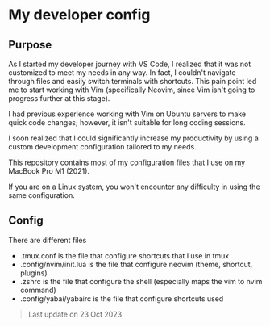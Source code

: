 # My developer config

## Purpose
As I started my developer journey with VS Code, I realized that it was not customized to meet my needs in any way. In fact, I couldn't navigate through files and easily switch terminals with shortcuts.
This pain point led me to start working with Vim (specifically Neovim, since Vim isn't going to progress further at this stage).

I had previous experience working with Vim on Ubuntu servers to make quick code changes; however, it isn't suitable for long coding sessions.

I soon realized that I could significantly increase my productivity by using a custom development configuration tailored to my needs.

This repository contains most of my configuration files that I use on my MacBook Pro M1 (2021).

If you are on a Linux system, you won't encounter any difficulty in using the same configuration.

## Config

There are different files 
- .tmux.conf is the file that configure shortcuts that I use in tmux
- .config/nvim/init.lua is the file that configure neovim (theme, shortcut, plugins)
- .zshrc is the file that configure the shell (especially maps the vim to nvim command)
- .config/yabai/yabairc is the file that configure shortcuts used 


> Last update on 23 Oct 2023
